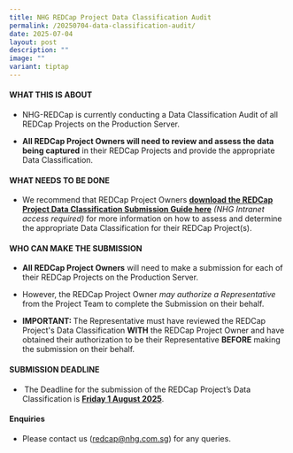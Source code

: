 ```yaml
---
title: NHG REDCap Project Data Classification Audit
permalink: /20250704-data-classification-audit/
date: 2025-07-04
layout: post
description: ""
image: ""
variant: tiptap
---
```

<h4><strong>WHAT THIS IS ABOUT</strong></h4>
<ul data-tight="true" class="tight">
<li>
<p>NHG-REDCap is currently conducting a Data Classification Audit of all
REDCap Projects on the Production Server.</p>
</li>
<li>
<p><strong>All REDCap Project Owners will need to review and assess the data being captured</strong> in
their REDCap Projects and provide the appropriate Data Classification.</p>
</li>
</ul>
<h4><strong>WHAT NEEDS TO BE DONE</strong></h4>
<ul data-tight="true" class="tight">
<li>
<p>We recommend that REDCap Project Owners <strong><a href="https://mynhg.nhg.com.sg/div/GRDO/Shared%20Library/NHG%20REDCap/REDCap%20User%20Guides%20and%20References/1304-010%20NHG%20REDCap%20Project%20Data%20Classification%20Guide%20v1.pdf" rel="noopener noreferrer nofollow" target="_blank">download the REDCap Project Data Classification Submission Guide here</a></strong>  <em>(NHG Intranet access required) </em>for
more information on how to assess and determine the appropriate Data Classification
for their REDCap Project(s).&nbsp;</p>
</li>
</ul>
<h4><strong>WHO CAN MAKE THE SUBMISSION</strong></h4>
<ul data-tight="true" class="tight">
<li>
<p><strong>All REDCap Project Owners</strong> will need to make a submission
for each of their REDCap Projects on the Production Server.</p>
</li>
<li>
<p>However, the REDCap Project Owner <em>may authorize a Representative</em> from
the Project Team to complete the Submission on their behalf.</p>
</li>
<li>
<p><strong>IMPORTANT: </strong>The Representative must have reviewed the
REDCap Project's Data Classification <strong>WITH</strong> the REDCap Project
Owner and have obtained their authorization to be their Representative <strong>BEFORE</strong> making
the submission on their behalf.</p>
</li>
</ul>
<h4><strong>SUBMISSION DEADLINE</strong></h4>
<ul data-tight="true" class="tight">
<li>
<p><strong>&nbsp;</strong>The Deadline for the submission of the REDCap Project’s
Data Classification is <strong><u>Friday 1 August 2025</u></strong>.</p>
</li>
</ul>
<h4><strong>Enquiries</strong></h4>
<ul data-tight="true" class="tight">
<li>
<p>Please contact us (<a href="mailto:redcap@nhg.com.sg" rel="noopener noreferrer nofollow" target="_blank"><u>redcap@nhg.com.sg</u></a>) for any queries.</p>
</li>
</ul>
<p></p>